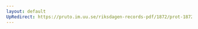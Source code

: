 ```yaml
---
layout: default
UpRedirect: https://pruto.im.uu.se/riksdagen-records-pdf/1872/prot-1872--ak--316/prot-1872--ak--316_070.pdf
---
```

